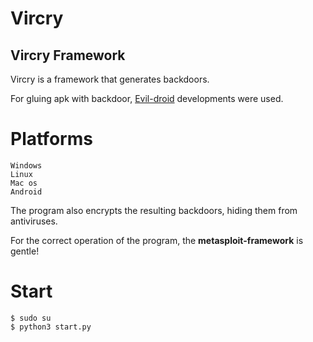 # Vircry
## Vircry Framework
Vircry is a framework that generates backdoors.

For gluing apk with backdoor, [Evil-droid](https://github.com/M4sc3r4n0/Evil-Droid) developments were used.

# Platforms
```
Windows
Linux
Mac os
Android
```
The program also encrypts the resulting backdoors, hiding them from antiviruses.

For the correct operation of the program, the __metasploit-framework__ is gentle!

# Start

```
$ sudo su
$ python3 start.py
```